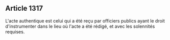Article 1317
----
L'acte authentique est celui qui a été reçu par officiers publics ayant le droit
d'instrumenter dans le lieu où l'acte a été rédigé, et avec les solennités
requises.
